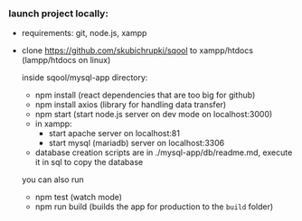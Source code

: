### launch project locally:

- requirements: git, node.js, xampp
- clone https://github.com/skubichrupki/sqool to xampp/htdocs (lampp/htdocs on linux)
  
  inside sqool/mysql-app directory:

  - npm install (react dependencies that are too big for github)
  - npm install axios (library for handling data transfer)
  - npm start (start node.js server on dev mode on localhost:3000)
  - in xampp:
    - start apache server on localhost:81
    - start mysql (mariadb) server on localhost:3306
  - database creation scripts are in ./mysql-app/db/readme.md, execute it in sql to copy the database

  you can also run
  - npm test (watch mode)
  - npm run build (builds the app for production to the `build` folder)
  